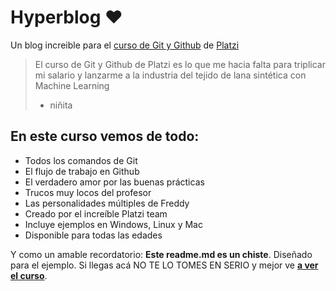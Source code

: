 # Hyperblog ♥
Un blog increible para el [curso de Git y Github](https://platzi.com/cursos/git-github/ " curso de Git y Github") de [Platzi](https://platzi.com/"Platzi")
>El curso de Git y Github de Platzi es lo que me hacia falta para triplicar  mi salario y lanzarme a la industria del tejido de lana sint&eacute;tica con Machine Learning
>- niñita

## En este curso vemos de todo:
* Todos los comandos de Git
* El flujo de trabajo en Github
* El verdadero amor por las buenas pr&aacute;cticas
* Trucos muy locos del profesor
* Las personalidades m&uacute;ltiples de Freddy
* Creado por el incre&iacute;ble  Platzi team
* Incluye ejemplos en Windows, Linux y Mac
* Disponible para todas las edades

Y como un amable recordatorio: **Este readme.md es un chiste**. Diseñado para el ejemplo. Si llegas ac&aacute; NO TE LO TOMES EN SERIO  y mejor ve [**a ver el curso**](https://platzi.com/cursos/git-github/ "a ver el curso").